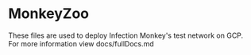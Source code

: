 # MonkeyZoo
These files are used to deploy Infection Monkey's test network on GCP.<br>
For more information view docs/fullDocs.md

